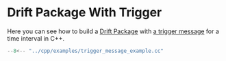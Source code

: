 # Drift Package With Trigger

Here you can see how to build a [Drift Package](/docs/api/common) with [a trigger message](/docs/api/triggering) for a
time interval in C++.

```cpp title="cpp/examples/trigger_message_example.cc"
--8<-- "../cpp/examples/trigger_message_example.cc"
```
